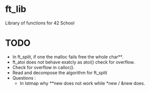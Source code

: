 # ft_lib
Library of functions for 42 School

# TODO
- In ft_split, if one the malloc fails free the whole char**.
- ft_atoi does not behave exatcly as atoi() check for overflow.
- Check for overflow in calloc().
- Read and decompose the algorithm for ft_split
- Questions :
	- In lstmap why **new does not work while *new / &new does.
